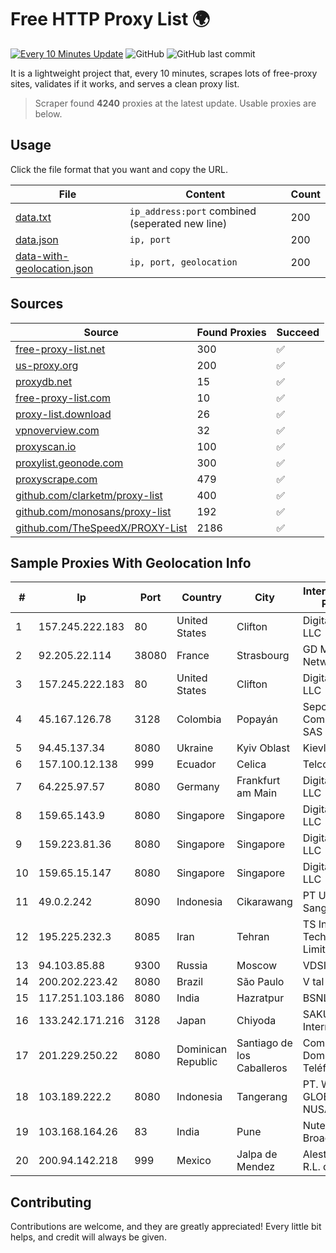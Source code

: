 
# Free HTTP Proxy List 🌍

[![Every 10 Minutes Update](https://github.com/mertguvencli/http-proxy-list/actions/workflows/main.yml/badge.svg?branch=main)](https://github.com/mertguvencli/http-proxy-list/actions/workflows/main.yml)
![GitHub](https://img.shields.io/github/license/mertguvencli/http-proxy-list)
![GitHub last commit](https://img.shields.io/github/last-commit/mertguvencli/http-proxy-list)

It is a lightweight project that, every 10 minutes, scrapes lots of free-proxy sites, validates if it works, and serves a clean proxy list.


> Scraper found **4240** proxies at the latest update. Usable proxies are below.

## Usage

Click the file format that you want and copy the URL.


|File|Content|Count|
|----|-------|-----|
|[data.txt](https://raw.githubusercontent.com/mertguvencli/http-proxy-list/main/proxy-list/data.txt)|`ip_address:port` combined (seperated new line)|200|
|[data.json](https://raw.githubusercontent.com/mertguvencli/http-proxy-list/main/proxy-list/data.json)|`ip, port`|200|
|[data-with-geolocation.json](https://raw.githubusercontent.com/mertguvencli/http-proxy-list/main/proxy-list/data-with-geolocation.json)|`ip, port, geolocation`|200|

## Sources

|Source|Found Proxies|Succeed|
|------|-------------|-------|
|[free-proxy-list.net](https://free-proxy-list.net)|300|✅|
|[us-proxy.org](https://www.us-proxy.org)|200|✅|
|[proxydb.net](http://proxydb.net)|15|✅|
|[free-proxy-list.com](https://free-proxy-list.com/?page=&port=&type%5B%5D=http&type%5B%5D=https&up_time=0&search=Search)|10|✅|
|[proxy-list.download](https://www.proxy-list.download/HTTP)|26|✅|
|[vpnoverview.com](https://vpnoverview.com/privacy/anonymous-browsing/free-proxy-servers)|32|✅|
|[proxyscan.io](https://www.proxyscan.io)|100|✅|
|[proxylist.geonode.com](https://proxylist.geonode.com/api/proxy-list?limit=300&page=1&sort_by=lastChecked&sort_type=desc&protocols=http,https)|300|✅|
|[proxyscrape.com](https://api.proxyscrape.com/v2/?request=displayproxies&protocol=http&timeout=10000&country=all&ssl=all&anonymity=all)|479|✅|
|[github.com/clarketm/proxy-list](https://raw.githubusercontent.com/clarketm/proxy-list/master/proxy-list-raw.txt)|400|✅|
|[github.com/monosans/proxy-list](https://raw.githubusercontent.com/monosans/proxy-list/main/proxies/http.txt)|192|✅|
|[github.com/TheSpeedX/PROXY-List](https://raw.githubusercontent.com/TheSpeedX/PROXY-List/master/http.txt)|2186|✅|


## Sample Proxies With Geolocation Info

|#|Ip|Port|Country|City|Internet Service Provider|
|-|--|----|-------|----|-------------------------|
|1|157.245.222.183|80|United States|Clifton|DigitalOcean, LLC|
|2|92.205.22.114|38080|France|Strasbourg|GD MASS Network|
|3|157.245.222.183|80|United States|Clifton|DigitalOcean, LLC|
|4|45.167.126.78|3128|Colombia|Popayán|Sepcom Comunicaciones SAS|
|5|94.45.137.34|8080|Ukraine|Kyiv Oblast|Kievline LLC|
|6|157.100.12.138|999|Ecuador|Celica|Telconet S.A|
|7|64.225.97.57|8080|Germany|Frankfurt am Main|DigitalOcean, LLC|
|8|159.65.143.9|8080|Singapore|Singapore|DigitalOcean, LLC|
|9|159.223.81.36|8080|Singapore|Singapore|DigitalOcean, LLC|
|10|159.65.15.147|8080|Singapore|Singapore|DigitalOcean, LLC|
|11|49.0.2.242|8090|Indonesia|Cikarawang|PT Usaha Adi Sanggoro|
|12|195.225.232.3|8085|Iran|Tehran|TS Information Technology Limited|
|13|94.103.85.88|9300|Russia|Moscow|VDSINA|
|14|200.202.223.42|8080|Brazil|São Paulo|V tal|
|15|117.251.103.186|8080|India|Hazratpur|BSNL Internet|
|16|133.242.171.216|3128|Japan|Chiyoda|SAKURA Internet Inc.|
|17|201.229.250.22|8080|Dominican Republic|Santiago de los Caballeros|Compañía Dominicana de Teléfonos S. A.|
|18|103.189.222.2|8080|Indonesia|Tangerang|PT. WIKAPLUS GLOBAL NUSANTARA|
|19|103.168.164.26|83|India|Pune|Nutech Broadband|
|20|200.94.142.218|999|Mexico|Jalpa de Mendez|Alestra, S. de R.L. de C.V.|



## Contributing

Contributions are welcome, and they are greatly appreciated! Every
little bit helps, and credit will always be given.


